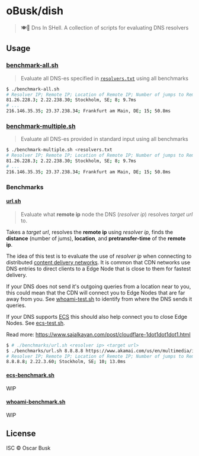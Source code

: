 # oBusk/dish

> 🍽🐚 Dns In SHell. A collection of scripts for evaluating DNS resolvers

## Usage

### [benchmark-all.sh](./benchmark-all.sh)

> Evaluate all DNS-es specified in [`resolvers.txt`](./resolvers.txt) using all benchmarks

```bash
$ ./benchmark-all.sh
# Resolver IP; Remote IP; Location of Remote IP; Number of jumps to Remote IP; Pretransfer Time
81.26.228.3; 2.22.238.30; Stockholm, SE; 8; 9.7ms
# ...
216.146.35.35; 23.37.238.34; Frankfurt am Main, DE; 15; 50.8ms
```

### [benchmark-multiple.sh](./benchmark-multiple.sh)

> Evaluate all DNS-es provided in standard input using all benchmarks

```bash
$ ./benchmark-multiple.sh <resolvers.txt
# Resolver IP; Remote IP; Location of Remote IP; Number of jumps to Remote IP; Pretransfer Time
81.26.228.3; 2.22.238.30; Stockholm, SE; 8; 9.7ms
# ...
216.146.35.35; 23.37.238.34; Frankfurt am Main, DE; 15; 50.8ms
```

### Benchmarks

#### [url.sh](./benchmarks/url.sh)

> Evaluate what **remote ip** node the DNS (_resolver ip_) resolves _target url_ to.

Takes a _target url_, resolves the **remote ip** using _resolver ip_, finds
the **distance** (number of jums), **location**, and **pretransfer-time** of
the **remote ip**.

The idea of this test is to evaluate the use of _resolver ip_ when connecting
to distributed [content delivery networks](https://en.wikipedia.org/wiki/Content_delivery_network).
It is common that CDN networks use DNS entries to direct clients to a Edge Node
that is close to them for fastest delivery.

If your DNS does not send it's outgoing queries from a location near to you,
this could mean that the CDN will connect you to Edge Nodes that are far away
from you. See [whoami-test.sh](#whoami-test.sh) to identify from where the DNS sends it
queries.

If your DNS supports [ECS](https://en.wikipedia.org/wiki/EDNS_Client_Subnet)
this should also help connect you to close Edge Nodes. See
[ecs-test.sh](#ecs-test.sh).

Read more: https://www.sajalkayan.com/post/cloudflare-1dot1dot1dot1.html

```bash
$ # ./benchmarks/url.sh <resolver ip> <target url>
$ ./benchmarks/url.sh 8.8.8.8 https://www.akamai.com/us/en/multimedia/images/logo/akamai-logo.png
# Resolver IP; Remote IP; Location of Remote IP; Number of jumps to Remote IP; Pretransfer Time
8.8.8.8; 2.22.3.60; Stockholm, SE; 10; 13.0ms
```

#### [ecs-benchmark.sh](#)

WIP

#### [whoami-benchmark.sh](#)

WIP

## License

ISC © Oscar Busk
